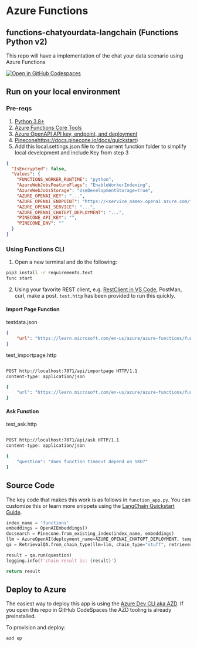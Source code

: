 # Azure Functions
## functions-chatyourdata-langchain (Functions Python v2)
This repo will have a implementation of the chat your data scenario using Azure Functions 

[![Open in GitHub Codespaces](https://github.com/codespaces/badge.svg)](https://github.com/codespaces/new?hide_repo_select=true&ref=main&repo=575770869)

## Run on your local environment

### Pre-reqs
1) [Python 3.8+](https://www.python.org/) 
2) [Azure Functions Core Tools](https://learn.microsoft.com/en-us/azure/azure-functions/functions-run-local?tabs=v4%2Cmacos%2Ccsharp%2Cportal%2Cbash#install-the-azure-functions-core-tools)
3) [Azure OpenAPI API key, endpoint, and deployment](https://portal.azure.com) 
4) [Pinecone]({)https://docs.pinecone.io/docs/quickstart)
5) Add this local.settings.json file to the current function folder to simplify local development and include Key from step 3
```json
{
  "IsEncrypted": false,
  "Values": {
    "FUNCTIONS_WORKER_RUNTIME": "python",
    "AzureWebJobsFeatureFlags": "EnableWorkerIndexing",
    "AzureWebJobsStorage": "UseDevelopmentStorage=true",
    "AZURE_OPENAI_KEY": "...",
    "AZURE_OPENAI_ENDPOINT": "https://<service_name>.openai.azure.com/",
    "AZURE_OPENAI_SERVICE": "...",
    "AZURE_OPENAI_CHATGPT_DEPLOYMENT": "...",
    "PINECONE_API_KEY": "",
    "PINECONE_ENV": ""
  }
}
```

### Using Functions CLI

1) Open a new terminal and do the following:

```bash
pip3 install -r requirements.text
func start
```
2) Using your favorite REST client, e.g. [RestClient in VS Code](https://marketplace.visualstudio.com/items?itemName=humao.rest-client), PostMan, curl, make a post.  `test.http` has been provided to run this quickly.   

#### Import Page Function

testdata.json
```json
{
    "url": "https://learn.microsoft.com/en-us/azure/azure-functions/functions-premium-plan"
}
```

test_importpage.http
```bash

POST http://localhost:7071/api/importpage HTTP/1.1
content-type: application/json

{
    "url": "https://learn.microsoft.com/en-us/azure/azure-functions/functions-premium-plan"
}
```

#### Ask Function

test_ask.http
```bash

POST http://localhost:7071/api/ask HTTP/1.1
content-type: application/json

{
    "question": "does function timeout depend on SKU?"
}
```

## Source Code

The key code that makes this work is as follows in `function_app.py`.  You can customize this or learn more snippets using the [LangChain Quickstart Guide](https://python.langchain.com/en/latest/getting_started/getting_started.html).

```python
index_name = 'functions'
embeddings = OpenAIEmbeddings()
docsearch = Pinecone.from_existing_index(index_name, embeddings)
llm = AzureOpenAI(deployment_name=AZURE_OPENAI_CHATGPT_DEPLOYMENT, temperature=0.7, openai_api_key=AZURE_OPENAI_KEY)
qa = RetrievalQA.from_chain_type(llm=llm, chain_type="stuff", retriever=docsearch.as_retriever())

result = qa.run(question)
logging.info(f'chain result is: {result}')

return result
```

## Deploy to Azure

The easiest way to deploy this app is using the [Azure Dev CLI aka AZD](https://aka.ms/azd).  If you open this repo in GitHub CodeSpaces the AZD tooling is already preinstalled.

To provision and deploy:
```bash
azd up
```
